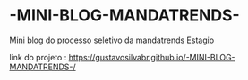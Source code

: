 # -MINI-BLOG-MANDATRENDS-
Mini blog do processo seletivo da mandatrends Estagio


link do projeto : https://gustavosilvabr.github.io/-MINI-BLOG-MANDATRENDS-/
